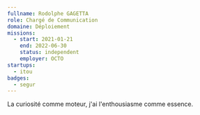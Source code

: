 ```yaml
---
fullname: Rodolphe GAGETTA
role: Chargé de Communication
domaine: Déploiement
missions:
  - start: 2021-01-21
    end: 2022-06-30
    status: independent
    employer: OCTO
startups:
  - itou
badges:
  - segur
---
```


La curiosité comme moteur, j'ai l'enthousiasme comme essence.
